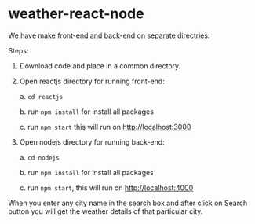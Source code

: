 # weather-react-node

We have make front-end and back-end on separate directries:

Steps:
1. Download code and place in a common directory.
2. Open reactjs directory for running front-end:

   a. `cd reactjs`

   b. run `npm install` for install all packages

   c. run `npm start` this will run on [http://localhost:3000](http://localhost:3000)

3. Open nodejs directory for running back-end:

   a. `cd nodejs`

   b. run `npm install` for install all packages

   c. run `npm start`, this will run on [http://localhost:4000](http://localhost:4000)

When you enter any city name in the search box and after click on Search button you will get the weather details of that particular city. 
